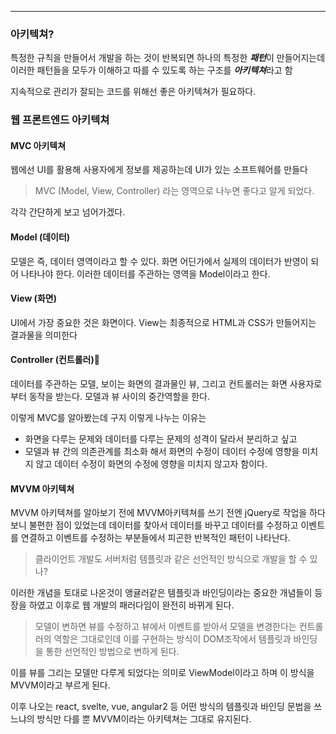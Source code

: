 
---

### 아키텍쳐?

특정한 규칙을 만들어서 개발을 하는 것이 반복되면 하나의 특정한 ***패턴***이 만들어지는데 이러한 패턴들을 모두가 이해하고 따를 수 있도록 하는 구조를 ***아키텍쳐***라고 함

지속적으로 관리가 잘되는 코드를 위해선 좋은 아키텍쳐가 필요하다.

### 웹 프론트엔드 아키텍쳐

#### MVC 아키텍쳐

웹에선 UI를 활용해 사용자에게 정보를 제공하는데 UI가 있는 소프트웨어를 만들다 

> 
> MVC (Model, View, Controller) 라는 영역으로 나누면 좋다고 알게 되었다.
>

각각 간단하게 보고 넘어가겠다.
#### Model (데이터)

모델은 즉, 데이터 영역이라고 할 수 있다.
화면 어딘가에서 실제의 데이터가 반영이 되어 나타나야 한다.
이러한 데이터를 주관하는 영역을 Model이라고 한다.


#### View (화면)

UI에서 가장 중요한 것은 화면이다.
View는 최종적으로 HTML과 CSS가 만들어지는 결과물을 의미한다

#### Controller (컨트롤러)

데이터를 주관하는 모델, 보이는 화면의 결과물인 뷰, 그리고 컨트롤러는 화면 사용자로부터 동작을 받는다.
모델과 뷰 사이의 중간역할을 한다.

이렇게 MVC를 알아봤는데 구지 이렇게 나누는 이유는

- 화면을 다루는 문제와 데이터를 다루는 문제의 성격이 달라서 분리하고 싶고
- 모델과 뷰 간의 의존관계를 최소화 해서 화면의 수정이 데이터 수정에 영향을 미치지 않고 데이터 수정이 화면의 수정에 영향을 미치지 않고자 함이다.

#### MVVM 아키텍쳐

MVVM 아키텍쳐를 알아보기 전에 MVVM아키텍쳐를 쓰기 전엔 jQuery로 작업을 하다보니 불편한 점이 있었는데 데이터를 찾아서 데이터를 바꾸고 데이터를 수정하고 이벤트를 연결하고 이벤트를 수정하는 부분들에서 피곤한 반복적인 패턴이 나타난다. 

>
> 클라이언트 개발도 서버처럼 템플릿과 같은 선언적인 방식으로 개발을 할 수 있나?
>

이러한 개념을 토대로 나온것이 앵귤러같은 템플릿과 바인딩이라는 중요한 개념들이 등장을 하였고 이후로 웹 개발의 패러다임이 완전히 바뀌게 된다.

> 
> 모델이 변하면 뷰를 수정하고 뷰에서 이벤트를 받아서 모델을 변경한다는 컨트롤러의 역할은 그대로인데 이를 구현하는 방식이 DOM조작에서 템플릿과 바인딩을 통한 선언적인 방법으로 변하게 된다.
> 

이를 뷰를 그리는 모델만 다루게 되었다는 의미로 ViewModel이라고 하며 이 방식을 MVVM이라고 부르게 된다. 

이후 나오는 react, svelte, vue, angular2 등 어떤 방식의 템플릿과 바인딩 문법을 쓰느냐의 방식만 다를 뿐 MVVM이라는 아키텍쳐는 그대로 유지된다.


